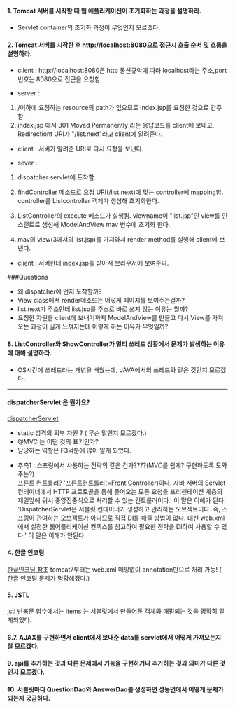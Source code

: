 #### 1. Tomcat 서버를 시작할 때 웹 애플리케이션이 초기화하는 과정을 설명하라.
* Servlet container의 초기화 과정이 무엇인지 모르겠다.


#### 2. Tomcat 서버를 시작한 후 http://localhost:8080으로 접근시 호출 순서 및 흐름을 설명하라.
* client : http://localhost:8080은
http 통신규악에 따라 localhost라는 주소,port번호는 8080으로 접근을 요청함.

* server : 
1. /이하에 요청하는 resource의 path가 없으므로 index.jsp를 요청한 것으로 간주함.   
2. index.jsp 에서 301 Moved Permanently 라는 응답코드를 client에 보내고, Redirectiont URI가 "/list.next"라고 client에 알려준다.

* client : 
서버가 알려준 URI로 다시 요청을 보낸다. 

* sever : 

1. dispatcher servlet에 도착함.

2. findController 메소드로 요청 URI(/list.next)에 맞는
controller에 mapping함. 
controller를 Listcontroller 객체가 생성해 초기화한다.


3. ListController의 execute 메소드가 실행됨. viewname이 "list.jsp"인 view를 인스턴트로 생성해 ModelAndView mav 변수에 초기화 한다.

4. mav의 view(3에서의 list.jsp)를 가져와서 render method를 실행해 client에 보낸다.

* client : 
서버한테 index.jsp를 받아서 브라우저에 보여준다.

###Questions
- 왜 dispatcher에 먼저 도착할까? 
- View class에서 render메소드는 어떻게 페이지를 보여주는걸까? 
- list.next가 주소인데 list.jsp를 주소로 바로 쓰지 않는 이유는 뭘까? 
- 요청한 자원을 client에 보내기까지 ModelAndView를 만들고 다시 View를 가져오는 과정이 길게 느껴지는데 이렇게 하는 이유가 무엇일까?

#### 8. ListController와 ShowController가 멀티 쓰레드 상황에서 문제가 발생하는 이유에 대해 설명하라.
* OS시간에 쓰레드라는 개념을 배웠는데, JAVA에서의 쓰레드와 같은 것인지 모르겠다. 

--------------------------------
#### dispatcherServlet 은 뭔가요?

[dispatcherServlet](http://egloos.zum.com/springmvc/v/504151)        

- static 성격의 외부 자원 ? ( 무슨 말인지 모르겠다.)
- @MVC 는 어떤 것의 표기인가?
- 담당하는 역할은 F3덕분에 많이 알게 되었다. 

* 추측1 : 스프링에서 사용하는 전략의 같은 건가????(MVC를 쉽게? 구현하도록 도와주는?)      
[프론트 컨트롤러?](http://kimddochi.tistory.com/85)
'프론트컨트롤러(=Front Controller)이다. 자바 서버의 Servlet 컨테이너에서 HTTP 프로토콜을 통해 들어오는 
모든 요청을 프리젠테이션 계층의 제일앞에 둬서 중앙집중식으로 처리할 수 있는 컨트롤러이다.'
이 말은 이해가 된다.
'DispatcherServlet은 서블릿 컨테이너가 생성하고 관리하는 오브젝트이다.
즉, 스프링이 관여하는 오브젝트가 아니므로 직접 DI를 해줄 방법이 없다. 대신 web.xml에서 설정한 웹어플리케이션 컨텍스를 참고하여 필요한 전략을 DI하여 사용할 수 있다.'
이 말은 이해가 안된다.

#### 4. 한글 인코딩
[한글인코딩 참조](http://maxim365.tistory.com/?page=162#recentTrackback) tomcat7부터는 web.xml 매핑없이 annotation만으로 처리 가능! ( 한글 인코딩 문제가 명확해졌다.)

#### 5. JSTL 
jstl 반복문 함수에서는 items 는 서블릿에서 만들어둔 객체와 매핑되는 것을 명확히 알게되었다. 

#### 6.7. AJAX를 구현하면서 client에서 보내준 data를 servlet에서 어떻게 가져오는지 잘 모르겠다.

#### 9. api를 추가하는 것과 다른 문제에서 기능을 구현하거나 추가하는 것과 의미가 다른 것인지 모르겠다. 

#### 10. 서블릿마다 QuestionDao와 AnswerDao를 생성하면 성능면에서 어떻게 문제가 되는지 궁금하다.





